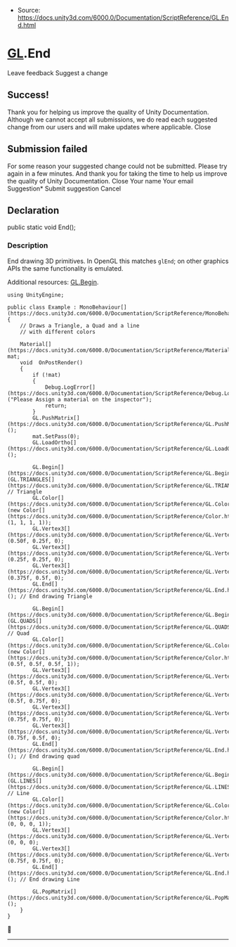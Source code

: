 * Source: https://docs.unity3d.com/6000.0/Documentation/ScriptReference/GL.End.html

#  [GL](https://docs.unity3d.com/6000.0/Documentation/ScriptReference/GL.html).End
Leave feedback
Suggest a change
## Success!
Thank you for helping us improve the quality of Unity Documentation. Although we cannot accept all submissions, we do read each suggested change from our users and will make updates where applicable.
Close
## Submission failed
For some reason your suggested change could not be submitted. Please <a>try again</a> in a few minutes. And thank you for taking the time to help us improve the quality of Unity Documentation.
Close
Your name Your email Suggestion* Submit suggestion
Cancel
## Declaration
public static void End(); 
### Description
End drawing 3D primitives.
In OpenGL this matches `glEnd`; on other graphics APIs the same functionality is emulated.  
  
Additional resources: [GL.Begin](https://docs.unity3d.com/6000.0/Documentation/ScriptReference/GL.Begin.html).
```
using UnityEngine;  
  
public class Example : MonoBehaviour[](https://docs.unity3d.com/6000.0/Documentation/ScriptReference/MonoBehaviour.html)
{
    // Draws a Triangle, a Quad and a line
    // with different colors  
  
    Material[](https://docs.unity3d.com/6000.0/Documentation/ScriptReference/Material.html) mat;
    void  OnPostRender()
    {
        if (!mat)
        {
            Debug.LogError[](https://docs.unity3d.com/6000.0/Documentation/ScriptReference/Debug.LogError.html)("Please Assign a material on the inspector");
            return;
        }
        GL.PushMatrix[](https://docs.unity3d.com/6000.0/Documentation/ScriptReference/GL.PushMatrix.html)();
        mat.SetPass(0);
        GL.LoadOrtho[](https://docs.unity3d.com/6000.0/Documentation/ScriptReference/GL.LoadOrtho.html)();  
  
        GL.Begin[](https://docs.unity3d.com/6000.0/Documentation/ScriptReference/GL.Begin.html)(GL.TRIANGLES[](https://docs.unity3d.com/6000.0/Documentation/ScriptReference/GL.TRIANGLES.html)); // Triangle
        GL.Color[](https://docs.unity3d.com/6000.0/Documentation/ScriptReference/GL.Color.html)(new Color[](https://docs.unity3d.com/6000.0/Documentation/ScriptReference/Color.html)(1, 1, 1, 1));
        GL.Vertex3[](https://docs.unity3d.com/6000.0/Documentation/ScriptReference/GL.Vertex3.html)(0.50f, 0.25f, 0);
        GL.Vertex3[](https://docs.unity3d.com/6000.0/Documentation/ScriptReference/GL.Vertex3.html)(0.25f, 0.25f, 0);
        GL.Vertex3[](https://docs.unity3d.com/6000.0/Documentation/ScriptReference/GL.Vertex3.html)(0.375f, 0.5f, 0);
        GL.End[](https://docs.unity3d.com/6000.0/Documentation/ScriptReference/GL.End.html)(); // End drawing Triangle  
  
        GL.Begin[](https://docs.unity3d.com/6000.0/Documentation/ScriptReference/GL.Begin.html)(GL.QUADS[](https://docs.unity3d.com/6000.0/Documentation/ScriptReference/GL.QUADS.html)); // Quad
        GL.Color[](https://docs.unity3d.com/6000.0/Documentation/ScriptReference/GL.Color.html)(new Color[](https://docs.unity3d.com/6000.0/Documentation/ScriptReference/Color.html)(0.5f, 0.5f, 0.5f, 1));
        GL.Vertex3[](https://docs.unity3d.com/6000.0/Documentation/ScriptReference/GL.Vertex3.html)(0.5f, 0.5f, 0);
        GL.Vertex3[](https://docs.unity3d.com/6000.0/Documentation/ScriptReference/GL.Vertex3.html)(0.5f, 0.75f, 0);
        GL.Vertex3[](https://docs.unity3d.com/6000.0/Documentation/ScriptReference/GL.Vertex3.html)(0.75f, 0.75f, 0);
        GL.Vertex3[](https://docs.unity3d.com/6000.0/Documentation/ScriptReference/GL.Vertex3.html)(0.75f, 0.5f, 0);
        GL.End[](https://docs.unity3d.com/6000.0/Documentation/ScriptReference/GL.End.html)(); // End drawing quad  
  
        GL.Begin[](https://docs.unity3d.com/6000.0/Documentation/ScriptReference/GL.Begin.html)(GL.LINES[](https://docs.unity3d.com/6000.0/Documentation/ScriptReference/GL.LINES.html)); // Line
        GL.Color[](https://docs.unity3d.com/6000.0/Documentation/ScriptReference/GL.Color.html)(new Color[](https://docs.unity3d.com/6000.0/Documentation/ScriptReference/Color.html)(0, 0, 0, 1));
        GL.Vertex3[](https://docs.unity3d.com/6000.0/Documentation/ScriptReference/GL.Vertex3.html)(0, 0, 0);
        GL.Vertex3[](https://docs.unity3d.com/6000.0/Documentation/ScriptReference/GL.Vertex3.html)(0.75f, 0.75f, 0);
        GL.End[](https://docs.unity3d.com/6000.0/Documentation/ScriptReference/GL.End.html)(); // End drawing Line  
  
        GL.PopMatrix[](https://docs.unity3d.com/6000.0/Documentation/ScriptReference/GL.PopMatrix.html)();
    }
}

```

* * *
